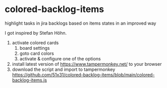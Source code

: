 # colored-backlog-items
highlight tasks in jira backlogs based on items states in an improved way

I got inspired by Stefan Höhn.

1. activate colored cards
    1. board settings
    2. goto card colors
    3. activate & configure one of the options
2. install latest version of https://www.tampermonkey.net/ to your browser
3. download the script and import to tampermonkey https://github.com/51x31/colored-backlog-items/blob/main/colored-backlog-items.js